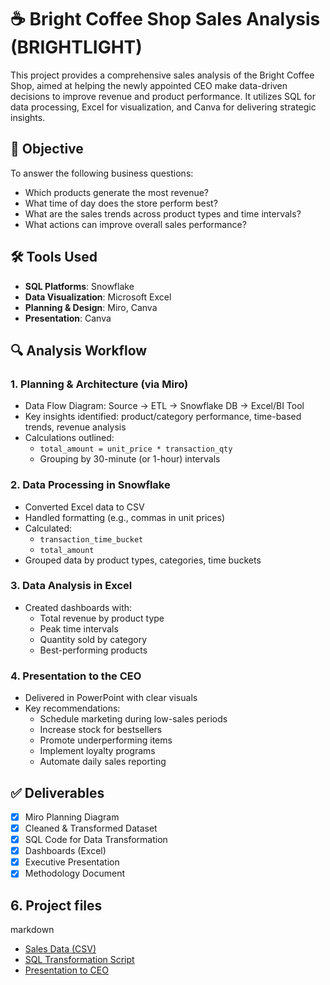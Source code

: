 # ☕ Bright Coffee Shop Sales Analysis (BRIGHTLIGHT)

This project provides a comprehensive sales analysis of the Bright Coffee Shop, aimed at helping the newly appointed CEO make data-driven decisions to improve revenue and product performance. It utilizes SQL for data processing, Excel for visualization, and Canva for delivering strategic insights.

## 📌 Objective

To answer the following business questions:
- Which products generate the most revenue?
- What time of day does the store perform best?
- What are the sales trends across product types and time intervals?
- What actions can improve overall sales performance?

## 🛠 Tools Used

- **SQL Platforms**: Snowflake
- **Data Visualization**: Microsoft Excel
- **Planning & Design**: Miro, Canva
- **Presentation**: Canva

## 🔍 Analysis Workflow

### 1. Planning & Architecture (via Miro)
- Data Flow Diagram: Source → ETL → Snowflake DB → Excel/BI Tool
- Key insights identified: product/category performance, time-based trends, revenue analysis
- Calculations outlined:
  - `total_amount = unit_price * transaction_qty`
  - Grouping by 30-minute (or 1-hour) intervals

### 2. Data Processing in Snowflake
- Converted Excel data to CSV
- Handled formatting (e.g., commas in unit prices)
- Calculated:
  - `transaction_time_bucket`
  - `total_amount`
- Grouped data by product types, categories, time buckets

### 3. Data Analysis in Excel
- Created dashboards with:
  - Total revenue by product type
  - Peak time intervals
  - Quantity sold by category
  - Best-performing products

### 4. Presentation to the CEO
- Delivered in PowerPoint with clear visuals
- Key recommendations:
  - Schedule marketing during low-sales periods
  - Increase stock for bestsellers
  - Promote underperforming items
  - Implement loyalty programs
  - Automate daily sales reporting

## ✅ Deliverables

- [x] Miro Planning Diagram
- [x] Cleaned & Transformed Dataset
- [x] SQL Code for Data Transformation
- [x] Dashboards (Excel)
- [x] Executive Presentation
- [x] Methodology Document

## 6. Project files
markdown
- [Sales Data (CSV)](data/Bright_Coffee_Shop_Sales.csv)
- [SQL Transformation Script](sql/transformations.sql)
- [Presentation to CEO](presentation/CEO_Presentation.pptx)
